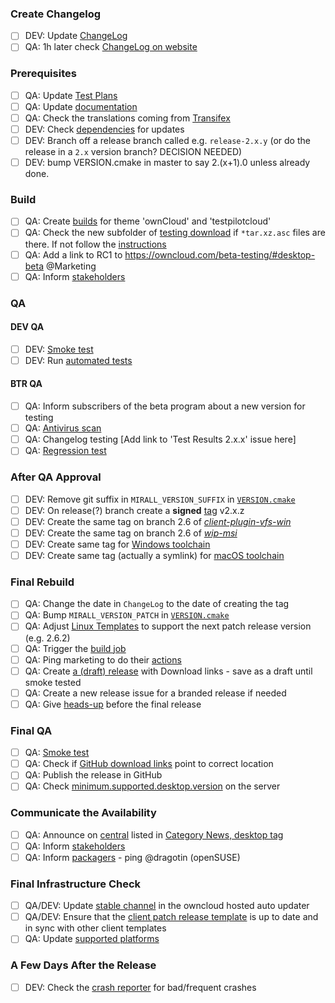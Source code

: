 ### Create Changelog

* [ ] DEV: Update [ChangeLog](https://confluence.owncloud.com/display/OG/ChangeLog)
* [ ] QA: 1h later check [ChangeLog on website](https://owncloud.org/changelog/desktop-client/)

### Prerequisites

* [ ] QA: Update [Test Plans](https://confluence.owncloud.com/display/OG/Test+Plan+Update) 
* [ ] QA: Update [documentation](https://confluence.owncloud.com/display/OG/Documentation)
* [ ] QA: Check the translations coming from [Transifex](https://confluence.owncloud.com/display/OG/Online+Updater%2C+Crash+reporter%2C+Transifex#OnlineUpdater,Crashreporter,Transifex-Transifex)
* [ ] DEV: Check [dependencies](https://confluence.owncloud.com/display/OG/Dependencies) for updates
* [ ] DEV: Branch off a release branch called e.g. `release-2.x.y`  (or do the release in a `2.x` version branch? DECISION NEEDED)
* [ ] DEV: bump VERSION.cmake in master to say 2.(x+1).0 unless already done.

### Build

* [ ] QA: Create [builds](https://confluence.owncloud.com/display/OG/Build+and+Tags#BuildandTags-Sprintbuild) for theme 'ownCloud' and 'testpilotcloud'
* [ ] QA: Check the new subfolder of [testing download](https://download.owncloud.com/desktop/ownCloud/testing/) if `*tar.xz.asc` files are there. If not follow the [instructions](https://github.com/owncloud/enterprise/wiki/Desktop-Signing-Knowledge)
* [ ] QA: Add a link to RC1 to https://owncloud.com/beta-testing/#desktop-beta @Marketing
* [ ] QA: Inform [stakeholders](https://confluence.owncloud.com/display/OG/Marketing+and+Communication#MarketingandCommunication-InformStakeholdersAfterSuccessfulSprintBuild)

### QA

#### DEV QA
* [ ] DEV: [Smoke test](https://confluence.owncloud.com/display/OG/Manual+Tests#ManualTests-DEVSmokeTest)
* [ ] DEV: Run [automated tests](https://confluence.owncloud.com/display/OG/Automated+Tests)
#### BTR QA
* [ ] QA: Inform subscribers of the beta program about a new version for testing
* [ ] QA: [Antivirus scan](https://confluence.owncloud.com/display/OG/Virus+Scanning)
* [ ] QA: Changelog testing [Add link to 'Test Results 2.x.x' issue here]
* [ ] QA: [Regression test](https://confluence.owncloud.com/display/OG/Manual+Tests#ManualTests-RegressionTest)

### After QA Approval

* [ ] DEV: Remove git suffix in `MIRALL_VERSION_SUFFIX` in [`VERSION.cmake`](https://confluence.owncloud.com/display/OG/Branching+Off#BranchingOff-VERSION.cmake)
* [ ] DEV: On release(?) branch create a **signed** [tag](https://confluence.owncloud.com/display/OG/Build+and+Tags#BuildandTags-clientrepository) v2.x.z
* [ ] DEV: Create the same tag on branch 2.6 of [_client-plugin-vfs-win_](https://confluence.owncloud.com/display/OG/Build+and+Tags#BuildandTags-client-plugin-vfs-win)
* [ ] DEV: Create the same tag on branch 2.6 of [_wip-msi_](https://confluence.owncloud.com/display/OG/Build+and+Tags#BuildandTags-wip-msi)
* [ ] DEV: Create same tag for [Windows toolchain](https://confluence.owncloud.com/display/OG/Build+and+Tags#BuildandTags-Windowstoolchain)
* [ ] DEV: Create same tag (actually a symlink) for [macOS toolchain](https://confluence.owncloud.com/display/OG/Build+and+Tags#BuildandTags-macOStoolchain)

### Final Rebuild

* [ ] QA: Change the date in `ChangeLog` to the date of creating the tag 
* [ ] QA: Bump `MIRALL_VERSION_PATCH` in [`VERSION.cmake`](https://confluence.owncloud.com/display/OG/Branching+Off#BranchingOff-PatchRelease)
* [ ] QA: Adjust [Linux Templates](https://confluence.owncloud.com/display/OG/Branching+Off#BranchingOff-Linuxtemplates) to support the next patch release version (e.g. 2.6.2)
* [ ] QA: Trigger the [build job](https://confluence.owncloud.com/display/OG/Build+and+Tags#BuildandTags-Finalbuild) 
* [ ] QA: Ping marketing to do their [actions](https://confluence.owncloud.com/display/OG/Marketing+and+Communication#MarketingandCommunication-Marketingtasks)
* [ ] QA: Create [a (draft) release](https://github.com/owncloud/client/releases) with Download links - save as a draft until smoke tested
* [ ] QA: Create a new release issue for a branded release if needed
* [ ] QA: Give [heads-up](https://confluence.owncloud.com/display/OG/Marketing+and+Communication#MarketingandCommunication-Heads-upbeforethefinalrelease) before the final release 

### Final QA

* [ ] QA: [Smoke test](https://confluence.owncloud.com/display/OG/Manual+Tests#ManualTests-SmokeTest)
* [ ] QA: Check if [GitHub download links](https://github.com/owncloud/client/releases) point to correct location
* [ ] QA: Publish the release in GitHub
* [ ] QA: Check [minimum.supported.desktop.version](https://github.com/owncloud/core/blob/master/config/config.sample.php#L1367) on the server

### Communicate the Availability

* [ ] QA: Announce on [central](https://confluence.owncloud.com/display/OG/Marketing+and+Communication#MarketingandCommunication-Central) listed in [Category News, desktop tag](https://central.owncloud.org/tags/c/news/desktop)
* [ ] QA: Inform [stakeholders](https://confluence.owncloud.com/display/OG/Marketing+and+Communication#MarketingandCommunication-InformStakeholdersaboutFinal)
* [ ] QA: Inform [packagers](https://confluence.owncloud.com/display/OG/Marketing+and+Communication#MarketingandCommunication-Packagers) - ping @dragotin (openSUSE)

### Final Infrastructure Check

* [ ] QA/DEV: Update [stable channel](https://confluence.owncloud.com/display/OG/Online+Updater%2C+Crash+reporter%2C+Transifex#OnlineUpdater,Crashreporter,Transifex-UpdatetheUpdater) in the owncloud hosted auto updater
* [ ] QA/DEV: Ensure that the [client patch release template](https://github.com/owncloud/client/blob/master/.github/patch_release_template.md) is up to date and in sync with other client templates
* [ ] QA: Update [supported platforms](https://confluence.owncloud.com/display/OG/Supported+Platforms)

### A Few Days After the Release

* [ ] DEV: Check the [crash reporter](https://confluence.owncloud.com/display/OG/Online+Updater%2C+Crash+reporter%2C+Transifex#OnlineUpdater,Crashreporter,Transifex-CrashReporter) for bad/frequent crashes
